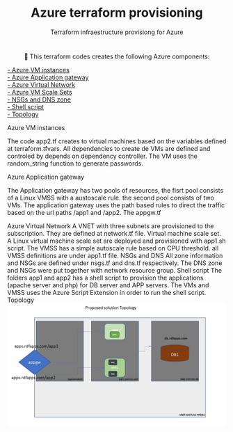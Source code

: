 <h1 align="center">Azure terraform provisioning</h1>

<p align="center">Terraform infraestructure provisiong for Azure</p>

<h1 align="center">
    <a </a>
</h1>
<p align="center">🚀 This terraform codes creates the following Azure components:</p>

 <a href="#VMinstance">- Azure VM instances</a> </br>
 <a href="#Appgw">- Azure Application gateway</a> </br> 
 <a href="#Network">- Azure Virtual Network</a> </br>
 <a href="#VMSS">- Azure VM Scale Sets</a> </br>
 <a href="#DNSNSG">- NSGs and DNS zone</a> </br>
 <a href="#shell">- Shell script</a> </br>
 <a href="#shell">- Topology</a> 

 <a id="VMinstance">
Azure VM instances
</a>

The code app2.tf creates to virtual machines based on the variables defined at terraform.tfvars. All dependencies to create de VMs are defined and controled by depends on dependency controller. The VM uses the random_string function to generate passwords.

 <a id="Appgw">
Azure Application gateway
</a>

The Application gateway has two pools of resources, the fisrt pool consists of a Linux VMSS with a austoscale rule. the second pool consists of two VMs. The application gateway uses the path based rules to direct the traffic based on the url paths /app1 and /app2. The appgw.tf 

 <a id="Network">
Azure Virtual Network 
</a>
A VNET with three  subnets are provisioned to the subscription. They are defined at network.tf file.

 <a id="VMSS">
Virtual machine scale set.
</a>
A Linux virtual machine scale set are deployed and provisioned with app1.sh script. The VMSS has a simple autoscale rule based on CPU threshold. all VMSS definitions are under app1.tf file.

 <a id="DNSNSG">
NSGs and DNS 
</a>
All zone information and NSGs are defined under nsgs.tf and dns.tf respectively. The DNS zone and NSGs were put together with network resource group.

<a id="shell">
Shell script
</a>
The folders app1 and app2 has a shell script to provision the applications (apache server and php) for DB server and APP servers. The VMs and VMSS uses the Azure Script Extension in order to run the shell script.

<a id="shell">
Topology
</a>
<img src="https://raw.githubusercontent.com/olliveirarodolfo/labterra/main/topology.PNG"></img>
